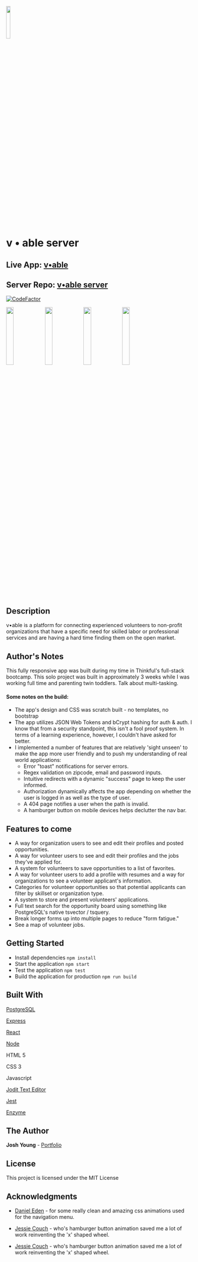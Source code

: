 <img src="http://vable.dev/assets/v-able-logo.svg" width="15%">

# v • able server

## Live App: [v•able](https://vable.dev)

## Server Repo: [v•able server](https://github.com/JoshuaAYoung/v-able-server)

[![CodeFactor](https://www.codefactor.io/repository/github/joshuaayoung/v-able-client/badge)](https://www.codefactor.io/repository/github/joshuaayoung/v-able-client)

<p float="left"><img src="http://vable.dev/assets/mobilescreenshots/landing-screenshot.png" width="20%">  <img src="http://vable.dev/assets/mobilescreenshots/recruit-screenshot.png" width="20%"> <img src="http://vable.dev/assets/mobilescreenshots/oppboard-screenshot.png" width="20%"> <img src="http://vable.dev/assets/mobilescreenshots/details-screenshot.png" width="20%"></p>

## Description

v•able is a platform for connecting experienced volunteers to non-profit organizations that have a specific need for skilled labor or professional services and are having a hard time finding them on the open market.

## Author's Notes

This fully responsive app was built during my time in Thinkful's full-stack bootcamp. This solo project was built in approximately 3 weeks while I was working full time and parenting twin toddlers. Talk about multi-tasking.

#### Some notes on the build:

- The app's design and CSS was scratch built - no templates, no bootstrap
- The app utilizes JSON Web Tokens and bCrypt hashing for auth & auth. I know that from a security standpoint, this isn't a fool proof system. In terms of a learning experience, however, I couldn't have asked for better.
- I implemented a number of features that are relatively 'sight unseen' to make the app more user friendly and to push my understanding of real world applications:
  - Error "toast" notifications for server errors.
  - Regex validation on zipcode, email and password inputs.
  - Intuitive redirects with a dynamic "success" page to keep the user informed.
  - Authorization dynamically affects the app depending on whether the user is logged in as well as the type of user.
  - A 404 page notifies a user when the path is invalid.
  - A hamburger button on mobile devices helps declutter the nav bar.

## Features to come

- A way for organization users to see and edit their profiles and posted opportunities.
- A way for volunteer users to see and edit their profiles and the jobs they've applied for.
- A system for volunteers to save opportunities to a list of favorites.
- A way for volunteer users to add a profile with resumes and a way for organizations to see a volunteer applicant's information.
- Categories for volunteer opportunities so that potential applicants can filter by skillset or organization type.
- A system to store and present volunteers' applications.
- Full text search for the opportunity board using something like PostgreSQL's native tsvector / tsquery.
- Break longer forms up into multiple pages to reduce "form fatigue."
- See a map of volunteer jobs.

## Getting Started

- Install dependencies `npm install`
- Start the application `npm start`
- Test the application `npm test`
- Build the application for production `npm run build`

## Built With

[PostgreSQL](https://www.postgresql.org/)

[Express](https://expressjs.com/)

[React](https://reactjs.org/)

[Node](https://nodejs.org/en/)

HTML 5

CSS 3

Javascript

[Jodit Text Editor](https://github.com/jodit/jodit-react)

[Jest](https://jestjs.io/)

[Enzyme](https://enzymejs.github.io/enzyme/)

## The Author

**Josh Young** - [Portfolio](https://joshyoung.net)

## License

This project is licensed under the MIT License

## Acknowledgments

- [Daniel Eden](https://daneden.github.io/animate.css/) - for some really clean and amazing css animations used for the navigation menu.

- [Jessie Couch](https://codepen.io/designcouch/pen/Atyop) - who's hamburger button animation saved me a lot of work reinventing the 'x' shaped wheel.

* [Jessie Couch](https://codepen.io/designcouch/pen/Atyop) - who's hamburger button animation saved me a lot of work reinventing the 'x' shaped wheel.
